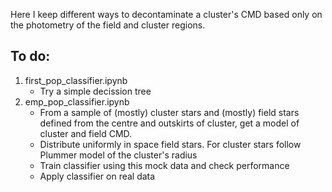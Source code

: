 Here I keep different ways to decontaminate a cluster's CMD based only on the photometry of the field and cluster regions.

## To do:

1. first_pop_classifier.ipynb
    - Try a simple decission tree
2. emp_pop_classifier.ipynb
    - From a sample of (mostly) cluster stars and (mostly) field stars defined from the centre and outskirts
    of cluster, get a model of cluster and field CMD.
    - Distribute uniformly in space field stars. For cluster stars follow Plummer model of the cluster's radius
    - Train classifier using this mock data and check performance
    - Apply classifier on real data
    